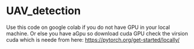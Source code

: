 # UAV_detection
Use this code on google colab if you do not have GPU in your local machine.
Or else you have aGpu so download cuda GPU check the virsion cuda which is neede from here:
https://pytorch.org/get-started/locally/
